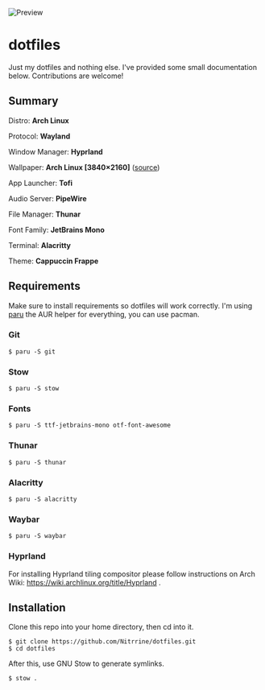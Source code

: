 ![Preview](https://github.com/user-attachments/assets/98e14c3b-ede4-406f-a098-aa664498cb25)


# dotfiles

Just my dotfiles and nothing else. I've provided some small documentation below. Contributions are welcome!

## Summary

Distro: **Arch Linux**

Protocol: **Wayland**

Window Manager: **Hyprland**

Wallpaper: **Arch Linux [3840×2160]** ([source](https://www.reddit.com/r/wallpaper/comments/mbmps9/arch_linux_38402160/))

App Launcher: **Tofi**

Audio Server: **PipeWire**

File Manager: **Thunar**

Font Family: **JetBrains Mono**

Terminal: **Alacritty**

Theme: **Cappuccin Frappe**

## Requirements

Make sure to install requirements so dotfiles will work correctly. 
I'm using [paru](https://github.com/morganamilo/paru) the AUR helper for everything, you can use pacman.

### Git
```
$ paru -S git
```

### Stow
```
$ paru -S stow
```

### Fonts
```
$ paru -S ttf-jetbrains-mono otf-font-awesome
```

### Thunar
```
$ paru -S thunar
```

### Alacritty
```
$ paru -S alacritty
```

### Waybar
```
$ paru -S waybar
```

### Hyprland

For installing Hyprland tiling compositor please follow instructions on Arch Wiki: 
https://wiki.archlinux.org/title/Hyprland .

## Installation

Clone this repo into your home directory, then cd into it.

```
$ git clone https://github.com/Nitrrine/dotfiles.git
$ cd dotfiles
```

After this, use GNU Stow to generate symlinks.

```
$ stow .
```
